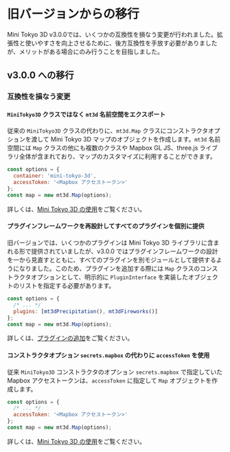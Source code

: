 # 旧バージョンからの移行

Mini Tokyo 3D v3.0.0では、いくつかの互換性を損なう変更が行われました。拡張性と使いやすさを向上させるために、後方互換性を手放す必要がありましたが、メリットがある場合にのみ行うことを目指しました。

## v3.0.0 への移行

### 互換性を損なう変更

#### `MiniTokyo3D` クラスではなく `mt3d` 名前空間をエクスポート

従来の `MiniTokyo3D` クラスの代わりに、`mt3d.Map` クラスにコンストラクタオプションを渡して Mini Tokyo 3D マップのオブジェクトを作成します。`mt3d` 名前空間には `Map` クラスの他にも複数のクラスや Mapbox GL JS、three.js ライブラリ全体が含まれており、マップのカスタマイズに利用することができます。

```js
const options = {
  container: 'mini-tokyo-3d',
  accessToken: '<Mapbox アクセストークン>'
};
const map = new mt3d.Map(options);
```

詳しくは、[Mini Tokyo 3D の使用](./integration.md)をご覧ください。

#### プラグインフレームワークを再設計してすべてのプラグインを個別に提供

旧バージョンでは、いくつかのプラグインは Mini Tokyo 3D ライブラリに含まれる形で提供されていましたが、v3.0.0 ではプラグインフレームワークの設計を一から見直すとともに、すべてのプラグインを別モジュールとして提供するようになりました。このため、プラグインを追加する際には `Map` クラスのコンストラクタオプションとして、明示的に `PluginInterface` を実装したオブジェクトのリストを指定する必要があります。

```js
const options = {
  /* ... */
  plugins: [mt3dPrecipitation(), mt3dFireworks()]
};
const map = new mt3d.Map(options);
```

詳しくは、[プラグインの追加](./integration.md#%E3%83%95%E3%82%9A%E3%83%A9%E3%82%AF%E3%82%99%E3%82%A4%E3%83%B3%E3%81%AE%E8%BF%BD%E5%8A%A0)をご覧ください。

#### コンストラクタオプション `secrets.mapbox` の代わりに `accessToken` を使用

従来 `MiniTokyo3D` コンストラクタのオプション `secrets.mapbox` で指定していた Mapbox アクセストークンは、`accessToken` に指定して `Map` オブジェクトを作成します。

```js
const options = {
  /* ... */
  accessToken: '<Mapbox アクセストークン>'
};
const map = new mt3d.Map(options);
```

詳しくは、[Mini Tokyo 3D の使用](./integration.md)をご覧ください。
